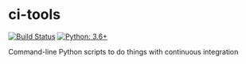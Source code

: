 # ci-tools

[![Build Status](https://travis-ci.com/hugovk/ci-tools.svg?branch=master)](https://travis-ci.com/github/hugovk/ci-tools)
[![Python: 3.6+](https://img.shields.io/badge/python-3.6+-blue.svg)](https://www.python.org/downloads/)

Command-line Python scripts to do things with continuous integration

